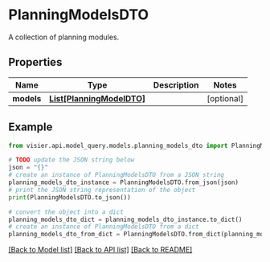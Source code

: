 # PlanningModelsDTO

A collection of planning modules.

## Properties

Name | Type | Description | Notes
------------ | ------------- | ------------- | -------------
**models** | [**List[PlanningModelDTO]**](PlanningModelDTO.md) |  | [optional] 

## Example

```python
from visier.api.model_query.models.planning_models_dto import PlanningModelsDTO

# TODO update the JSON string below
json = "{}"
# create an instance of PlanningModelsDTO from a JSON string
planning_models_dto_instance = PlanningModelsDTO.from_json(json)
# print the JSON string representation of the object
print(PlanningModelsDTO.to_json())

# convert the object into a dict
planning_models_dto_dict = planning_models_dto_instance.to_dict()
# create an instance of PlanningModelsDTO from a dict
planning_models_dto_from_dict = PlanningModelsDTO.from_dict(planning_models_dto_dict)
```
[[Back to Model list]](../README.md#documentation-for-models) [[Back to API list]](../README.md#documentation-for-api-endpoints) [[Back to README]](../README.md)


